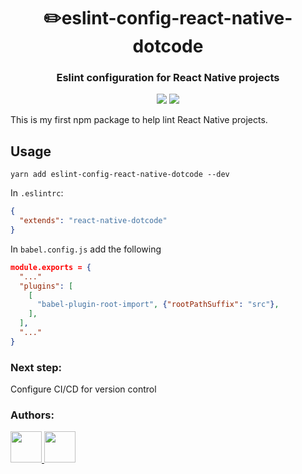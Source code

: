 <h1 align="center"> ✏️eslint-config-react-native-dotcode </h1>
<h3 align="center">Eslint configuration for React Native projects</h3>


<p align="center">

<img src="https://img.shields.io/github/package-json/v/yarapolana/eslint-config-react-native-dotcode.svg">
<img src="https://img.shields.io/github/license/yarapolana/eslint-config-react-native-dotcode.svg">

</p>

<p>This is my first npm package to help lint React Native projects.</p>


## Usage

```
yarn add eslint-config-react-native-dotcode --dev
```

In `.eslintrc`:

```json
{
  "extends": "react-native-dotcode"
}
```

In `babel.config.js` add the following

```json
module.exports = {
  "..."
  "plugins": [
    [
      "babel-plugin-root-import", {"rootPathSuffix": "src"},
    ],
  ],
  "..."
}
```

### Next step:

Configure CI/CD for version control


### Authors:

<p>
  <a href="https://github.com/yarapolana">
    <img src="https://avatars0.githubusercontent.com/u/19730118?s=460&v=4" width="50" height="50">
  </a>
  <a href="https://dotcode.is">
    <img src="https://dotcode.is/images/logo_dark.svg" width="50" height="50">
  </a>
</p>
